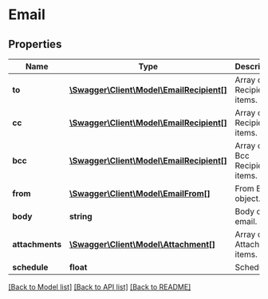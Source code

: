 # Email

## Properties
Name | Type | Description | Notes
------------ | ------------- | ------------- | -------------
**to** | [**\Swagger\Client\Model\EmailRecipient[]**](EmailRecipient.md) | Array of To Recipient items. | 
**cc** | [**\Swagger\Client\Model\EmailRecipient[]**](EmailRecipient.md) | Array of Cc Recipient items. | [optional] 
**bcc** | [**\Swagger\Client\Model\EmailRecipient[]**](EmailRecipient.md) | Array of Bcc Recipient items. | [optional] 
**from** | [**\Swagger\Client\Model\EmailFrom[]**](EmailFrom.md) | From Email object. | 
**body** | **string** | Body of the email. | 
**attachments** | [**\Swagger\Client\Model\Attachment[]**](Attachment.md) | Array of Attachment items. | [optional] 
**schedule** | **float** | Schedule. | [optional] 

[[Back to Model list]](../README.md#documentation-for-models) [[Back to API list]](../README.md#documentation-for-api-endpoints) [[Back to README]](../README.md)


